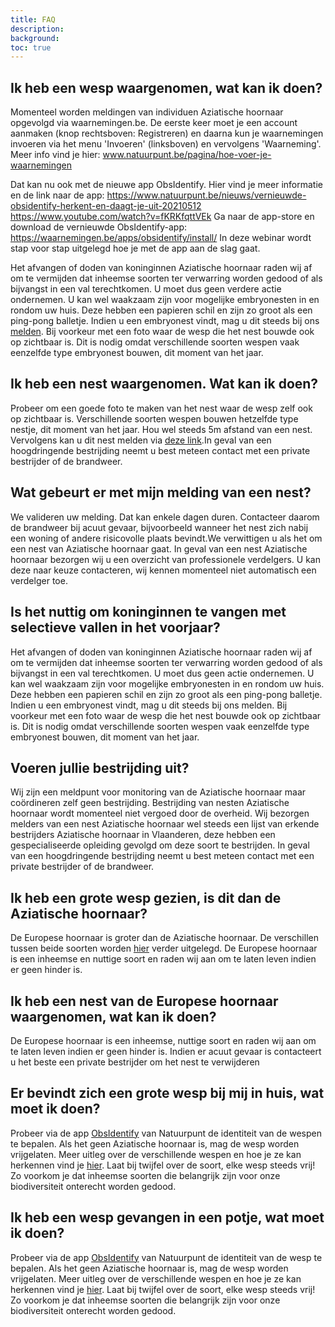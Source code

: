 ```yaml
---
title: FAQ
description:
background:
toc: true
---
```


## Ik heb een wesp waargenomen, wat kan ik doen?
Momenteel worden meldingen van individuen Aziatische hoornaar opgevolgd via waarnemingen.be. De eerste keer moet je een account aanmaken (knop rechtsboven: Registreren) en daarna kun je waarnemingen invoeren via het menu 'Invoeren' (linksboven) en vervolgens 'Waarneming'.
Meer info vind je hier: www.natuurpunt.be/pagina/hoe-voer-je-waarnemingen

Dat kan nu ook met de nieuwe app ObsIdentify.
Hier vind je meer informatie en de link naar de app:
https://www.natuurpunt.be/nieuws/vernieuwde-obsidentify-herkent-en-daagt-je-uit-20210512
https://www.youtube.com/watch?v=fKRKfqttVEk
Ga naar de app-store en download de vernieuwde ObsIdentify-app:
https://waarnemingen.be/apps/obsidentify/install/
In deze webinar wordt stap voor stap uitgelegd hoe je met de app aan de slag gaat.

Het afvangen of doden van koninginnen Aziatische hoornaar raden wij af om te vermijden dat inheemse soorten ter verwarring worden gedood of als bijvangst in een val terechtkomen. U moet dus geen verdere actie ondernemen.
U kan wel waakzaam zijn voor mogelijke embryonesten in en rondom uw huis. Deze hebben een papieren schil en zijn zo groot als een ping-pong balletje. Indien u een embryonest vindt, mag u dit steeds bij ons [melden](https://vespawatch.be/report-nest/). Bij voorkeur met een foto waar de wesp die het nest bouwde ook op zichtbaar is. Dit is nodig omdat verschillende soorten wespen vaak eenzelfde type embryonest bouwen, dit moment van het jaar.


## Ik heb een nest waargenomen. Wat kan ik doen?
Probeer om een goede foto te maken van het nest waar de wesp zelf ook op zichtbaar is. Verschillende soorten wespen bouwen hetzelfde type nestje, dit moment van het jaar. Hou wel steeds 5m afstand van een nest. Vervolgens kan u dit nest melden via [deze link](https://vespawatch.be/report-nest/).In geval van een hoogdringende bestrijding neemt u best meteen contact met een private bestrijder of de brandweer.

## Wat gebeurt er met mijn melding van een nest?
We valideren uw melding. Dat kan enkele dagen duren. Contacteer daarom de brandweer bij acuut gevaar, bijvoorbeeld wanneer het nest zich nabij een woning of andere risicovolle plaats bevindt.We verwittigen u als het om een nest van Aziatische hoornaar gaat.
In geval van een nest Aziatische hoornaar bezorgen wij u een overzicht van professionele verdelgers. U kan deze naar keuze contacteren, wij kennen momenteel niet automatisch een verdelger toe. 

## Is het nuttig om koninginnen te vangen met selectieve vallen in het voorjaar?
Het afvangen of doden van koninginnen Aziatische hoornaar raden wij af om te vermijden dat inheemse soorten ter verwarring worden gedood of als bijvangst in een val terechtkomen. U moet dus geen actie ondernemen.
U kan wel waakzaam zijn voor mogelijke embryonesten in en rondom uw huis. Deze hebben een papieren schil en zijn zo groot als een ping-pong balletje. Indien u een embryonest vindt, mag u dit steeds bij ons melden. Bij voorkeur met een foto waar de wesp die het nest bouwde ook op zichtbaar is. Dit is nodig omdat verschillende soorten wespen vaak eenzelfde type embryonest bouwen, dit moment van het jaar.

## Voeren jullie bestrijding uit?
 Wij zijn een meldpunt voor monitoring van de Aziatische hoornaar maar coördineren zelf geen bestrijding. Bestrijding van nesten Aziatische hoornaar wordt momenteel niet vergoed door de overheid. Wij bezorgen melders van een nest Aziatische hoornaar wel steeds een lijst van erkende bestrijders Aziatische hoornaar in Vlaanderen, deze hebben een gespecialiseerde opleiding gevolgd om deze soort te bestrijden. In geval van een hoogdringende bestrijding neemt u best meteen contact met een private bestrijder of de brandweer.

## Ik heb een grote wesp gezien, is dit dan de Aziatische hoornaar?
De Europese hoornaar is groter dan de Aziatische hoornaar. De verschillen tussen beide soorten worden [hier](https://vespawatch.be/identification/) verder uitgelegd. De Europese hoornaar is een inheemse en nuttige soort en raden wij aan om te laten leven indien er geen hinder is. 

## Ik heb een nest van de Europese hoornaar waargenomen, wat kan ik doen?
De Europese hoornaar is een inheemse, nuttige soort en raden wij aan om te laten leven indien er geen hinder is. Indien er acuut gevaar is contacteert u het beste een private bestrijder om het nest te verwijderen

## Er bevindt zich een grote wesp bij mij in huis, wat moet ik doen?
Probeer via de app [ObsIdentify](https://waarnemingen.be/apps/obsidentify/install/) van Natuurpunt de identiteit van de wespen te bepalen. Als het geen Aziatische hoornaar is, mag de wesp worden vrijgelaten. Meer uitleg over de verschillende wespen en hoe je ze kan herkennen vind je [hier](https://vespawatch.be/identification/). Laat bij twijfel over de soort, elke wesp steeds vrij! Zo voorkom je dat inheemse soorten die belangrijk zijn voor onze biodiversiteit onterecht worden gedood.

## Ik heb een wesp gevangen in een potje, wat moet ik doen?
Probeer via de app [ObsIdentify](https://waarnemingen.be/apps/obsidentify/install/) van Natuurpunt de identiteit van de wesp te bepalen. Als het geen Aziatische hoornaar is, mag de wesp worden vrijgelaten. Meer uitleg over de verschillende wespen en hoe je ze kan herkennen vind je [hier](https://vespawatch.be/identification/). Laat bij twijfel over de soort, elke wesp steeds vrij! Zo voorkom je dat inheemse soorten die belangrijk zijn voor onze biodiversiteit onterecht worden gedood.



